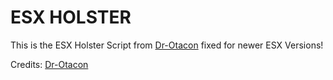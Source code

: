 # ESX HOLSTER


This is the ESX Holster Script from [Dr-Otacon](https://github.com/Dr-Otacon) fixed for newer ESX Versions!

Credits: [Dr-Otacon](https://github.com/Dr-Otacon/esx_holster)
